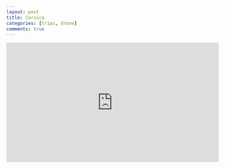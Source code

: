 ```yaml
---
layout: post
title: Corsica
categories: [trips, drone]
comments: true
---
```


<iframe width="560" height="315" src="https://www.youtube.com/embed/PGks_-7p5LA" frameborder="0" allow="accelerometer; autoplay; encrypted-media; gyroscope; picture-in-picture" allowfullscreen></iframe>
